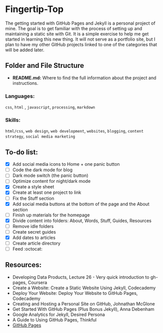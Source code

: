 # Fingertip-Top 

The getting started with GitHub Pages and Jekyll is a personal project of mine. The goal is to get familiar with the process of setting up and maintaining a static site with Git. It is a simple exercise to help me get started in learning this new thing. It will not serve as a portfolio site, but I plan to have my other GitHub projects linked to one of the categories that will be added later. 

## Folder and File Structure

* **README.md:** Where to find the full information about the project and instructions. 

### Languages:
```css```, ```html``` , ```javascript```, ```processing```, ```markdown```

### Skills:
```html/css```, ```web design```, ```web development```, ```websites```, ```blogging```, ```content strategy```, ```social media marketing```

## To-do list:
- [x] Add social media icons to Home + one panic button
- [ ] Code the dark mode for blog
- [ ] Dark mode switch (the panic button)
- [ ] Optimize content for night/dark mode
- [x] Create a style sheet
- [x] Create at least one project to link
- [ ] Fix the Stuff section
- [x] Add social media buttons at the bottom of the page and the About section
- [ ] Finish up materials for the homepage
- [x] Divide content into folders: About, Words, Stuff, Guides, Resources
- [ ] Remove idle folders
- [ ] Create secret guides
- [x] Add dates to articles
- [ ] Create article directory
- [ ] Feed :octocat:

## Resources:

* Developing Data Products, Lecture 26 - Very quick introduction to gh-pages, Coursera 
* Create a Website: Create a Static Website Using Jekyll, Codecademy
* Deploy Your Website: Deploy Your Website to GitHub Pages, Codecademy
* Creating and Hosting a Personal Site on GitHub, Johnathan McGlone
* Get Started With GitHub Pages (Plus Bonus Jekyll), Anna Debenham
* Google Analytics for Jekyll, Desired Persona
* A Guide to Using GitHub Pages, Thinkful
* [GitHub Pages](https://pages.github.com/) 
